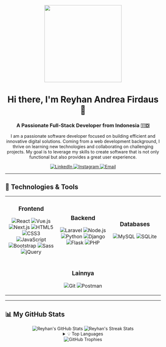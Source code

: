 <div align="center">
  <img src="https://media.giphy.com/media/qgQUggAC3Pfv687qPC/giphy.gif" width="250px"/>

  <h1>Hi there, I'm Reyhan Andrea Firdaus 👋</h1>
  <h3>A Passionate Full-Stack Developer from Indonesia 🇮🇩</h3>
</div>

<p align="center">
  I am a passionate software developer focused on building efficient and innovative digital solutions. Coming from a web development background, I thrive on learning new technologies and collaborating on challenging projects. My goal is to leverage my skills to create software that is not only functional but also provides a great user experience.
</p>

<p align="center">
  <a href="https://www.linkedin.com/in/reyhan-andrea-firdaus/" target="_blank">
    <img src="https://img.shields.io/badge/LinkedIn-0077B5?style=for-the-badge&logo=linkedin&logoColor=white" alt="LinkedIn"/>
  </a>
  <a href="https://instagram.com/reyhan.andf" target="_blank">
    <img src="https://img.shields.io/badge/Instagram-E4405F?style=for-the-badge&logo=instagram&logoColor=white" alt="Instagram"/>
  </a>
  <a href="mailto:andreafirdausr@gmail.com" target="_blank">
    <img src="https://img.shields.io/badge/Email-D14836?style=for-the-badge&logo=gmail&logoColor=white" alt="Email"/>
  </a>
</p>

---

## 🔧 **Technologies & Tools**

<table width="100%">
  <tr>
    <td align="center" width="33%">
      <h3 align="center">Frontend</h3>
      <p align="center">
        <img src="https://img.shields.io/badge/React-20232A?style=for-the-badge&logo=react&logoColor=61DAFB" alt="React"/>
        <img src="https://img.shields.io/badge/Vue.js-35495E?style=for-the-badge&logo=vuedotjs&logoColor=4FC08D" alt="Vue.js"/>
        <img src="https://img.shields.io/badge/Next.js-000000?style=for-the-badge&logo=nextdotjs&logoColor=white" alt="Next.js"/>
        <img src="https://img.shields.io/badge/HTML5-E34F26?style=for-the-badge&logo=html5&logoColor=white" alt="HTML5"/>
        <img src="https://img.shields.io/badge/CSS3-1572B6?style=for-the-badge&logo=css3&logoColor=white" alt="CSS3"/>
        <img src="https://img.shields.io/badge/JavaScript-F7DF1E?style=for-the-badge&logo=javascript&logoColor=black" alt="JavaScript"/>
        <img src="https://img.shields.io/badge/Bootstrap-7952B3?style=for-the-badge&logo=bootstrap&logoColor=white" alt="Bootstrap"/>
        <img src="https://img.shields.io/badge/Sass-CC6699?style=for-the-badge&logo=sass&logoColor=white" alt="Sass"/>
        <img src="https://img.shields.io/badge/jQuery-0769AD?style=for-the-badge&logo=jquery&logoColor=white" alt="jQuery"/>
      </p>
    </td>
    <td align="center" width="33%">
      <h3 align="center">Backend</h3>
      <p align="center">
        <img src="https://img.shields.io/badge/Laravel-FF2D20?style=for-the-badge&logo=laravel&logoColor=white" alt="Laravel"/>
        <img src="https://img.shields.io/badge/Node.js-339933?style=for-the-badge&logo=nodedotjs&logoColor=white" alt="Node.js"/>
        <img src="https://img.shields.io/badge/Python-3776AB?style=for-the-badge&logo=python&logoColor=white" alt="Python"/>
        <img src="https://img.shields.io/badge/Django-092E20?style=for-the-badge&logo=django&logoColor=white" alt="Django"/>
        <img src="https://img.shields.io/badge/Flask-000000?style=for-the-badge&logo=flask&logoColor=white" alt="Flask"/>
        <img src="https://img.shields.io/badge/PHP-777BB4?style=for-the-badge&logo=php&logoColor=white" alt="PHP"/>
      </p>
    </td>
    <td align="center" width="33%">
      <h3 align="center">Databases</h3>
      <p align="center">
        <img src="https://img.shields.io/badge/MySQL-4479A1?style=for-the-badge&logo=mysql&logoColor=white" alt="MySQL"/>
        <img src="https://img.shields.io/badge/SQLite-003B57?style=for-the-badge&logo=sqlite&logoColor=white" alt="SQLite"/>
      </p>
    </td>
  </tr>
  <tr>
    <td colspan="3" align="center">
      <h3 align="center">Lainnya</h3>
      <p align="center">
        <img src="https://img.shields.io/badge/Git-F05032?style=for-the-badge&logo=git&logoColor=white" alt="Git"/>
        <img src="https://img.shields.io/badge/Postman-FF6C37?style=for-the-badge&logo=postman&logoColor=white" alt="Postman"/>
      </p>
    </td>
  </tr>
</table>

---

## 📊 **My GitHub Stats**

<div align="center">
  <img src="https://github-readme-stats.vercel.app/api?username=ReyhanAnf&show_icons=true&count_private=true&theme=tokyonight&hide_border=true" alt="Reyhan's GitHub Stats"/>
  <img src="https://github-readme-streak-stats.herokuapp.com?user=ReyhanAnf&theme=tokyonight&hide_border=true" alt="Reyhan's Streak Stats"/>
</div>

<details align="center">
  <summary>💡 Top Languages</summary>
  <br/>
  <img src="https://github-readme-stats.vercel.app/api/top-langs/?username=ReyhanAnf&theme=tokyonight&layout=compact&hide_border=true" alt="Top Languages"/>
  <br/>
  <b>Note:</b> <i>Top languages is only a metric of the languages my public code consists of and doesn't reflect experience or skill level.</i>
</details>

<div align="center">
  <img src="https://github-profile-trophy.vercel.app/?username=ReyhanAnf&theme=tokyonight&row=1&no-bg=true&margin-w=15&margin-h=15" alt="GitHub Trophies"/>
</div>
